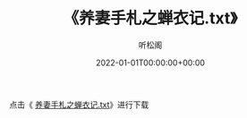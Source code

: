 ﻿---
title:  《养妻手札之蝉衣记.txt》
date:   2022-01-01T00:00:00+00:00
author: 听松阁
layout: post
permalink: /养妻手札之蝉衣记/
categories: 小说
tags: [小说]
---

点击《 [养妻手札之蝉衣记.txt](http://img.660000.xyz/bookstukust/book/bntxt/10/养妻手札之蝉衣记.txt)》进行下载